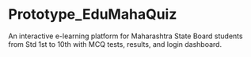 # Prototype_EduMahaQuiz
An interactive e-learning platform for Maharashtra State Board students from Std 1st to 10th with MCQ tests, results, and login dashboard.
